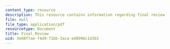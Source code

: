 ```yaml
---
content_type: resource
description: This resource contains information regarding final review.
file: null
file_type: application/pdf
resourcetype: Document
title: Final_Review
uid: 3e60f7ae-f4d9-71bb-3aca-ed8996c1d3b3
---
```


